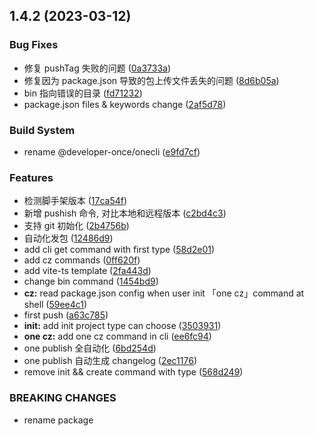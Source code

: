 ## 1.4.2 (2023-03-12)


### Bug Fixes

* 修复 pushTag 失败的问题 ([0a3733a](https://github.com/developer-once/one-cli/commit/0a3733a15451d46d723a7a877d164a2134147629))
* 修复因为 package.json 导致的包上传文件丢失的问题 ([8d6b05a](https://github.com/developer-once/one-cli/commit/8d6b05af218842dfa51c082726ac05f03df5da15))
* bin 指向错误的目录 ([fd71232](https://github.com/developer-once/one-cli/commit/fd7123209772568d8913addc085088bda91d7f85))
* package.json files & keywords change ([2af5d78](https://github.com/developer-once/one-cli/commit/2af5d788863c4a449ebe8c71b91707257f5d5dce))


### Build System

* rename @developer-once/onecli ([e9fd7cf](https://github.com/developer-once/one-cli/commit/e9fd7cf80d2073bdbcf97cfde45f847b067306ca))


### Features

* 检测脚手架版本 ([17ca54f](https://github.com/developer-once/one-cli/commit/17ca54fb7d76bd2c685628195f017b6e0451d1d3))
* 新增 pushish 命令, 对比本地和远程版本 ([c2bd4c3](https://github.com/developer-once/one-cli/commit/c2bd4c3176387d2114f7f9aee2fcadacfb6c7cc1))
* 支持 git 初始化 ([2b4756b](https://github.com/developer-once/one-cli/commit/2b4756bc4b591e9830252dead6d6cdaf7201dab4))
* 自动化发包 ([12486d9](https://github.com/developer-once/one-cli/commit/12486d97e93f86bdab571518e7be1c09048ec4ad))
* add cli get command with first type ([58d2e01](https://github.com/developer-once/one-cli/commit/58d2e016b8b63ba8c62b0a08d2044b7a8c6545ef))
* add cz commands ([0ff620f](https://github.com/developer-once/one-cli/commit/0ff620f94379add23e09254c19ac3a3827703384))
* add vite-ts template ([2fa443d](https://github.com/developer-once/one-cli/commit/2fa443d9a57985109bf19944109fec52b8b9c443))
* change bin command ([1454bd9](https://github.com/developer-once/one-cli/commit/1454bd99ac260abf103daf6ce8a6398606ac9956))
* **cz:** read package.json config when user init 「one cz」command at shell ([59ee4c1](https://github.com/developer-once/one-cli/commit/59ee4c179656b84d46d789ddbb9d872382f2cf05))
* first push ([a63c785](https://github.com/developer-once/one-cli/commit/a63c785398e52144d5ac70a9849d7de5e7ecc0bc))
* **init:** add init project type can choose ([3503931](https://github.com/developer-once/one-cli/commit/3503931873f65861de887d7754b03871920e2d31))
* **one cz:** add one cz command in cli ([ee6fc94](https://github.com/developer-once/one-cli/commit/ee6fc94ef65c1d60c5b3545aa00f9ecd5bb89189))
* one publish 全自动化 ([6bd254d](https://github.com/developer-once/one-cli/commit/6bd254d92a1ff37423b5122112dec1f3f5e182ff))
* one publish 自动生成 changelog ([2ec1176](https://github.com/developer-once/one-cli/commit/2ec1176364f3fcffe5ab3aaead9d894777e7bc62))
* remove init && create command with type ([568d249](https://github.com/developer-once/one-cli/commit/568d24925f6777719740974cfdb2df80c66456f0))


### BREAKING CHANGES

* rename package



